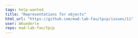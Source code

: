 ```yaml
---
tags: help-wanted
title: "Representations for objects"
html_url: "https://github.com/mad-lab-fau/tpcp/issues/11"
user: AKuederle
repo: mad-lab-fau/tpcp
---
```


